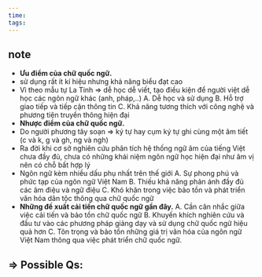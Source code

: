 ```yaml
---
time: 
tags:
---
```

## note
- **Ưu điểm của chữ quốc ngữ.**
- sử dụng rất ít kí hiệu nhưng khả năng biểu đạt cao
- Vì theo mẫu tự La Tinh => dễ học dễ viết, tạo điều kiện để người việt dễ học các ngôn ngữ khác (anh, pháp,..)
A. Dễ học và sử dụng B. Hỗ trợ giao tiếp và tiếp cận thông tin C. Khả năng tương thích với công nghệ và phương tiện truyền thông hiện đại
- **Nhược điểm của chữ quốc ngữ.**
- Do người phương tây soạn => ký tự hay cụm ký tự ghi cùng một âm tiết (c và k, g và gh, ng và ngh)
- Ra đời khi cơ sở nghiên cứu phân tích hệ thống ngữ âm của tiếng Việt chưa đầy đủ, chưa có những khái niệm ngôn ngữ học hiện đại như âm vị nên có chỗ bất hợp lý
- Ngôn ngữ kèm nhiều dấu phụ nhất trên thế giới
A. Sự phong phú và phức tạp của ngôn ngữ Việt Nam B. Thiếu khả năng phản ánh đầy đủ các âm điệu và ngữ điệu C. Khó khăn trong việc bảo tồn và phát triển văn hóa dân tộc thông qua chữ quốc ngữ
- **Những đề xuất cải tiến chữ quốc ngữ gần đây.**
A. Cần cân nhắc giữa việc cải tiến và bảo tồn chữ quốc ngữ B. Khuyến khích nghiên cứu và đầu tư vào các phương pháp giảng dạy và sử dụng chữ quốc ngữ hiệu quả hơn C. Tôn trọng và bảo tồn những giá trị văn hóa của ngôn ngữ Việt Nam thông qua việc phát triển chữ quốc ngữ.

=> **Possible Qs:** 
- 